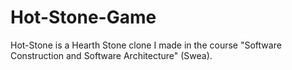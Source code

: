 # Hot-Stone-Game
Hot-Stone is a Hearth Stone clone I made in the course "Software Construction and Software Architecture" (Swea).
